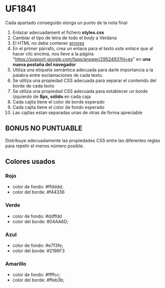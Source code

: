 # UF1841

Cada apartado conseguido otorga un punto de la nota final

1. Enlazar adecuadament el fichero **styles.css**
2. Cambiar el tipo de letra de todo el _body_ a Verdana
3. El HTML no debe contener [errores](https://validator.w3.org/#validate_by_input)
4. En el primer párrafo, crea un enlace para el texto _este enlace_ que al hacer clic encima, nos lleve a la página "https://support.google.com/faqs/answer/2952493?hl=es" en **una nueva pestaña del navegador**
5. Utiliza una etiqueta semántica adecuada para darle importancia a la palabra entre exclamaciones de cada texto. 
6. Se utiliza una propiedad CSS adecuada para separar el contenido del borde de cada texto 
7. Se utiliza una propiedad CSS adecuada para establecer un borde izquierdo de **8px, sólido** en cada caja 
8. Cada cajita tiene el color de borde esperado
9. Cada cajita tiene el color de fondo esperado
10. Las cajitas estan separadas unas de otras de forma apreciable

## BONUS NO PUNTUABLE
Distribuye adecuadamente las propiedades CSS entre las diferentes reglas para repetir el menos número posible. 

## Colores usados

### Rojo
- color de fondo: #ffdddd;
- color del borde: #f44336

### Verde
- color de fondo: #ddffdd
- color del borde: #04AA6D;

### Azul
- color de fondo: #e7f3fe;
- color del borde: #2196F3

### Amarillo
- color de fondo: #ffffcc;
- color del borde: #ffeb3b;